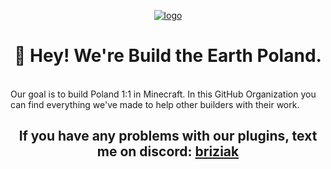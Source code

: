 <p align="center">
  <a href="" target="__blank">
    <img src="https://i.postimg.cc/prjkLBQM/poland-bte.gif" alt="logo">
  </a>
  <h1 align="center"> 👋 Hey! We're Build the Earth Poland.</h1>
</p>

<br>

<section>
  Our goal is to build Poland 1:1 in Minecraft. In this GitHub Organization you can find everything we've made to help other builders with their work.
</section>
<h2 align="center">If you have any problems with our plugins, text me on discord: <a href="https://github.com/Brizuu">briziak</a></h2>

